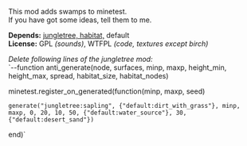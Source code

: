 This mod adds swamps to minetest.  
If you have got some ideas, tell them to me.

**Depends:** [jungletree, habitat,](http://minetest.net/forum/viewtopic.php?pid=39943#p39943) default  
**License:** GPL *(sounds)*, WTFPL *(code, textures except birch)*

*Delete following lines of the jungletree mod:*  
`--function anti_generate(node, surfaces, minp, maxp, height_min, height_max, spread, habitat_size, habitat_nodes)

minetest.register_on_generated(function(minp, maxp, seed)

    generate("jungletree:sapling", {"default:dirt_with_grass"}, minp, maxp, 0, 20, 10, 50, {"default:water_source"}, 30, {"default:desert_sand"})

end)`
